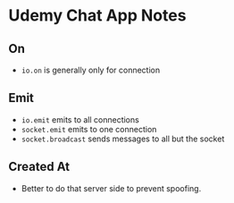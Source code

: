 # Udemy Chat App Notes

## On
- `io.on` is generally only for connection

## Emit
- `io.emit` emits to all connections
- `socket.emit` emits to one connection
- `socket.broadcast` sends messages to all but the socket

## Created At
- Better to do that server side to prevent spoofing. 
